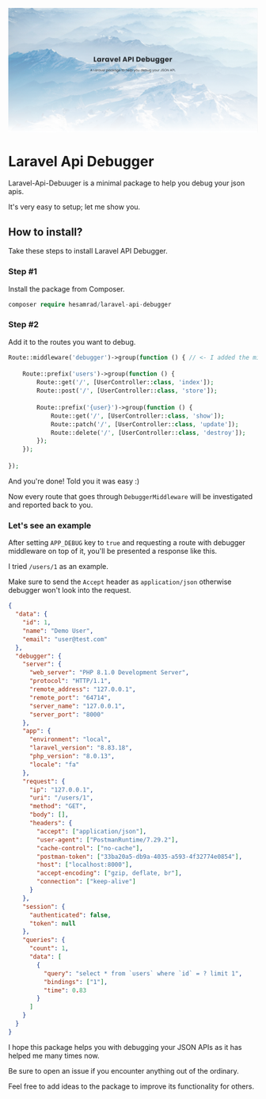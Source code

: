 ![Api Debugger Cover](https://raw.githubusercontent.com/hesamzakerirad/laravel-api-debugger/master/media/Cover.PNG "Api Debugger Cover")

# Laravel Api Debugger

Laravel-Api-Debuuger is a minimal package to help you debug your json apis.

It's very easy to setup; let me show you.

## How to install?

Take these steps to install Laravel API Debugger.

### Step #1

Install the package from Composer.

```php
composer require hesamrad/laravel-api-debugger
```

### Step #2

Add it to the routes you want to debug.

```php
Route::middleware('debugger')->group(function () { // <- I added the middleware to a group of routes

    Route::prefix('users')->group(function () {
        Route::get('/', [UserController::class, 'index']);
        Route::post('/', [UserController::class, 'store']);

        Route::prefix('{user}')->group(function () {
            Route::get('/', [UserController::class, 'show']);
            Route::patch('/', [UserController::class, 'update']);
            Route::delete('/', [UserController::class, 'destroy']);
        });
    });

});
```

And you're done! Told you it was easy :)

Now every route that goes through `DebuggerMiddleware` will be investigated and reported back to you.

### Let's see an example

After setting `APP_DEBUG` key to `true` and requesting a route with debugger middleware on top of it, you'll be presented a response like this.

I tried `/users/1` as an example.

Make sure to send the `Accept` header as `application/json` otherwise debugger won't look into the request.

```json
{
  "data": {
    "id": 1,
    "name": "Demo User",
    "email": "user@test.com"
  },
  "debugger": {
    "server": {
      "web_server": "PHP 8.1.0 Development Server",
      "protocol": "HTTP/1.1",
      "remote_address": "127.0.0.1",
      "remote_port": "64714",
      "server_name": "127.0.0.1",
      "server_port": "8000"
    },
    "app": {
      "environment": "local",
      "laravel_version": "8.83.18",
      "php_version": "8.0.13",
      "locale": "fa"
    },
    "request": {
      "ip": "127.0.0.1",
      "uri": "/users/1",
      "method": "GET",
      "body": [],
      "headers": {
        "accept": ["application/json"],
        "user-agent": ["PostmanRuntime/7.29.2"],
        "cache-control": ["no-cache"],
        "postman-token": ["33ba20a5-db9a-4035-a593-4f32774e0854"],
        "host": ["localhost:8000"],
        "accept-encoding": ["gzip, deflate, br"],
        "connection": ["keep-alive"]
      }
    },
    "session": {
      "authenticated": false,
      "token": null
    },
    "queries": {
      "count": 1,
      "data": [
        {
          "query": "select * from `users` where `id` = ? limit 1",
          "bindings": ["1"],
          "time": 0.83
        }
      ]
    }
  }
}
```

I hope this package helps you with debugging your JSON APIs as it has helped me many times now.

Be sure to open an issue if you encounter anything out of the ordinary.

Feel free to add ideas to the package to improve its functionality for others.
